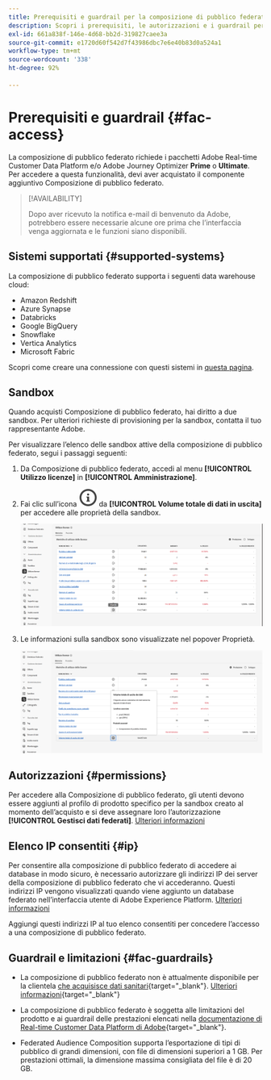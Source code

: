 ```yaml
---
title: Prerequisiti e guardrail per la composizione di pubblico federato
description: Scopri i prerequisiti, le autorizzazioni e i guardrail per la composizione di pubblico federato
exl-id: 661a838f-146e-4d68-bb2d-319827caee3a
source-git-commit: e1720d60f542d7f43986dbc7e6e40b83d0a524a1
workflow-type: tm+mt
source-wordcount: '338'
ht-degree: 92%

---
```


# Prerequisiti e guardrail {#fac-access}

La composizione di pubblico federato richiede i pacchetti Adobe Real-time Customer Data Platform e/o Adobe Journey Optimizer **Prime** o **Ultimate**. Per accedere a questa funzionalità, devi aver acquistato il componente aggiuntivo Composizione di pubblico federato.

>[!AVAILABILITY]
>
>Dopo aver ricevuto la notifica e-mail di benvenuto da Adobe, potrebbero essere necessarie alcune ore prima che l’interfaccia venga aggiornata e le funzioni siano disponibili.

## Sistemi supportati {#supported-systems}

La composizione di pubblico federato supporta i seguenti data warehouse cloud:

* Amazon Redshift
* Azure Synapse
* Databricks
* Google BigQuery
* Snowflake
* Vertica Analytics
* Microsoft Fabric

Scopri come creare una connessione con questi sistemi in [questa pagina](../connections/connections.md).

## Sandbox

Quando acquisti Composizione di pubblico federato, hai diritto a due sandbox. Per ulteriori richieste di provisioning per la sandbox, contatta il tuo rappresentante Adobe.

Per visualizzare l’elenco delle sandbox attive della composizione di pubblico federato, segui i passaggi seguenti:

1. Da Composizione di pubblico federato, accedi al menu **[!UICONTROL Utilizzo licenze]** in **[!UICONTROL Amministrazione]**.

1. Fai clic sull’icona ![](assets/do-not-localize/Smock_InfoOutline_18_N.svg) da **[!UICONTROL Volume totale di dati in uscita]** per accedere alle proprietà della sandbox.

   ![](assets/sandbox_1.png)

1. Le informazioni sulla sandbox sono visualizzate nel popover Proprietà.

   ![](assets/sandbox_2.png)

## Autorizzazioni {#permissions}

Per accedere alla Composizione di pubblico federato, gli utenti devono essere aggiunti al profilo di prodotto specifico per la sandbox creato al momento dell’acquisto e si deve assegnare loro l’autorizzazione **[!UICONTROL Gestisci dati federati]**. [Ulteriori informazioni](feature-access.md)

## Elenco IP consentiti {#ip}

Per consentire alla composizione di pubblico federato di accedere ai database in modo sicuro, è necessario autorizzare gli indirizzi IP dei server della composizione di pubblico federato che vi accederanno. Questi indirizzi IP vengono visualizzati quando viene aggiunto un database federato nell’interfaccia utente di Adobe Experience Platform. [Ulteriori informazioni](../connections/connections.md)

Aggiungi questi indirizzi IP al tuo elenco consentiti per concedere l’accesso a una composizione di pubblico federato.

## Guardrail e limitazioni {#fac-guardrails}

* La composizione di pubblico federato non è attualmente disponibile per la clientela [che acquisisce dati sanitari](https://experienceleague.adobe.com/it/docs/events/customer-data-management-voices-recordings/governance/healthcare-shield){target="_blank"}. [Ulteriori informazioni](https://experienceleague.adobe.com/it/docs/journey-optimizer/using/audiences-profiles-identities/audiences/about-audiences){target="_blank"}

<!--
* Federated Audience Composition is compatible with Privacy & Security Shield and can be used in all verticals except for healthcare industries. Currently, Federated Audience Composition cannot be licensed to customers looking to ingest health data. [Learn more](https://experienceleague.adobe.com/it/docs/events/customer-data-management-voices-recordings/governance/healthcare-shield){target="_blank"}-->

* La composizione di pubblico federato è soggetta alle limitazioni del prodotto e ai guardrail delle prestazioni elencati nella [documentazione di Real-time Customer Data Platform di Adobe](https://experienceleague.adobe.com/it/docs/experience-platform/profile/guardrails){target="_blank"}.

* Federated Audience Composition supporta l’esportazione di tipi di pubblico di grandi dimensioni, con file di dimensioni superiori a 1 GB. Per prestazioni ottimali, la dimensione massima consigliata del file è di 20 GB.


